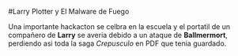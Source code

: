 

#Larry Plotter y El Malware de Fuego

Una importante hackacton se celbra en la escuela y el portatil de un compañero de **Larry**
se averia debido a un ataque de **Ballmermort**, perdiendo asi toda la saga *Crepusculo*
en PDF que tenia guardado.